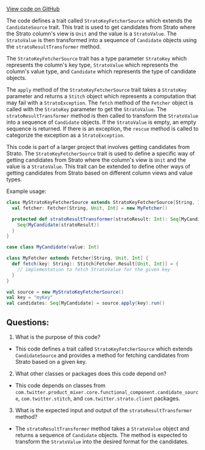 [View code on GitHub](https://github.com/misbahsy/the-algorithm/product-mixer/core/src/main/scala/com/twitter/product_mixer/core/functional_component/candidate_source/strato/StratoKeyFetcherSource.scala)

The code defines a trait called `StratoKeyFetcherSource` which extends the `CandidateSource` trait. This trait is used to get candidates from Strato where the Strato column's view is `Unit` and the value is a `StratoValue`. The `StratoValue` is then transformed into a sequence of `Candidate` objects using the `stratoResultTransformer` method. 

The `StratoKeyFetcherSource` trait has a type parameter `StratoKey` which represents the column's key type, `StratoValue` which represents the column's value type, and `Candidate` which represents the type of candidate objects. 

The `apply` method of the `StratoKeyFetcherSource` trait takes a `StratoKey` parameter and returns a `Stitch` object which represents a computation that may fail with a `StratoException`. The `fetch` method of the `Fetcher` object is called with the `StratoKey` parameter to get the `StratoValue`. The `stratoResultTransformer` method is then called to transform the `StratoValue` into a sequence of `Candidate` objects. If the `StratoValue` is empty, an empty sequence is returned. If there is an exception, the `rescue` method is called to categorize the exception as a `StratoException`.

This code is part of a larger project that involves getting candidates from Strato. The `StratoKeyFetcherSource` trait is used to define a specific way of getting candidates from Strato where the column's view is `Unit` and the value is a `StratoValue`. This trait can be extended to define other ways of getting candidates from Strato based on different column views and value types. 

Example usage:

```scala
class MyStratoKeyFetcherSource extends StratoKeyFetcherSource[String, Int, MyCandidate] {
  val fetcher: Fetcher[String, Unit, Int] = new MyFetcher()

  protected def stratoResultTransformer(stratoResult: Int): Seq[MyCandidate] = {
    Seq(MyCandidate(stratoResult))
  }
}

case class MyCandidate(value: Int)

class MyFetcher extends Fetcher[String, Unit, Int] {
  def fetch(key: String): Stitch[Fetcher.Result[Unit, Int]] = {
    // implementation to fetch StratoValue for the given key
  }
}

val source = new MyStratoKeyFetcherSource()
val key = "myKey"
val candidates: Seq[MyCandidate] = source.apply(key).run()
```
## Questions: 
 1. What is the purpose of this code?
- This code defines a trait called `StratoKeyFetcherSource` which extends `CandidateSource` and provides a method for fetching candidates from Strato based on a given key.

2. What other classes or packages does this code depend on?
- This code depends on classes from `com.twitter.product_mixer.core.functional_component.candidate_source`, `com.twitter.stitch`, and `com.twitter.strato.client` packages.

3. What is the expected input and output of the `stratoResultTransformer` method?
- The `stratoResultTransformer` method takes a `StratoValue` object and returns a sequence of `Candidate` objects. The method is expected to transform the `StratoValue` into the desired format for the candidates.